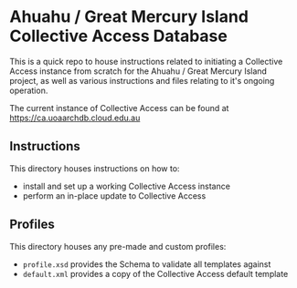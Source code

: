 # Ahuahu / Great Mercury Island Collective Access Database

This is a quick repo to house instructions related to initiating a Collective Access
instance from scratch for the Ahuahu / Great Mercury Island project, as well as
various instructions and files relating to it's ongoing operation.

The current instance of Collective Access can be found at https://ca.uoaarchdb.cloud.edu.au


## Instructions

This directory houses instructions on how to:

* install and set up a working Collective Access instance
* perform an in-place update to Collective Access

## Profiles

This directory houses any pre-made and custom profiles:

* `profile.xsd` provides the Schema to validate all templates against
* `default.xml` provides a copy of the Collective Access default template